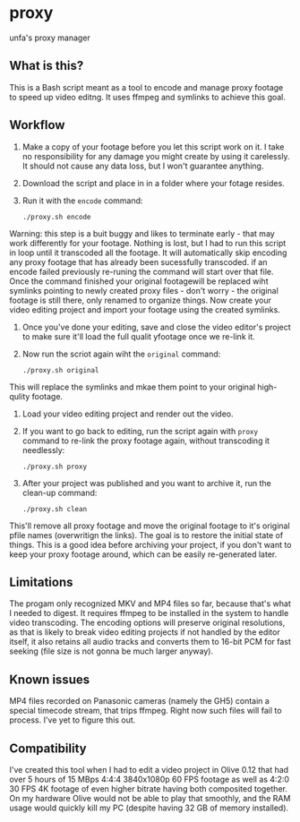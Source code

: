 # proxy
unfa's proxy manager

## What is this?

This is a Bash script meant as a tool to encode and manage proxy footage to speed up video editng. It uses ffmpeg and symlinks to achieve this goal.

## Workflow

1. Make a copy of your footage before you let this script work on it. I take no responsibility for any damage you might create by using it carelessly. It should not cause any data loss, but I won't guarantee anything.
1. Download the script and place in in a folder where your fotage resides.
1. Run it with the `encode` command:

       ./proxy.sh encode
   
Warning: this step is a buit buggy and likes to terminate early - that may work differently for your footage. Nothing is lost, but I had to run this script in loop until it transcoded all the footage. It will automatically skip encoding any proxy footage that has already been sucessfully transcoded. if an encode failed previously re-runing the command will start over that file.
Once the command finished your original footagewill be replaced wiht symlinks pointing to newly created proxy files - don't worry - the original footage is still there, only renamed to organize things. Now create your video editing project and import your footage using the created symlinks.

1. Once you've done your editing, save and close the video editor's project to make sure it'll load the full qualit yfootage once we re-link it.
1. Now run the scriot again wiht the `original` command:

       ./proxy.sh original
     
This will replace the symlinks and mkae them point to your original high-qulity footage.

1. Load your video editing project and render out the video.

1. If you want to go back to editing, run the script again with `proxy` command to re-link the proxy footage again, without transcoding it needlessly:

       ./proxy.sh proxy

1. After your project was published and you want to archive it, run the clean-up command:

       ./proxy.sh clean

This'll remove all proxy footage and move the original footage to it's original pfile names (overwritign the links). The goal is to restore the initial state of things. This is a good idea before archiving your project, if you don't want to keep your proxy footage around, which can be easily re-generated later.

## Limitations

The progam only recognized MKV and MP4 files so far, because that's what I needed to digest. It requires ffmpeg to be installed in the system to handle video transcoding. The encoding options will preserve original resolutions, as that is likely to break video editing projects if not handled by the editor itself, it also retains all audio tracks and converts them to 16-bit PCM for fast seeking (file size is not gonna be much larger anyway).

## Known issues

MP4 files recorded on Panasonic cameras (namely the GH5) contain a special timecode stream, that trips ffmpeg. Right now such files will fail to process. I've yet to figure this out.

## Compatibility

I've created this tool when I had to edit a video project in Olive 0.12 that had over 5 hours of 15 MBps 4:4:4 3840x1080p 60 FPS footage as well as 4:2:0 30 FPS 4K footage of even higher bitrate having both composited together. On my hardware Olive would not be able to play that smoothly, and the RAM usage would quickly kill my PC (despite having 32 GB of memory installed).
